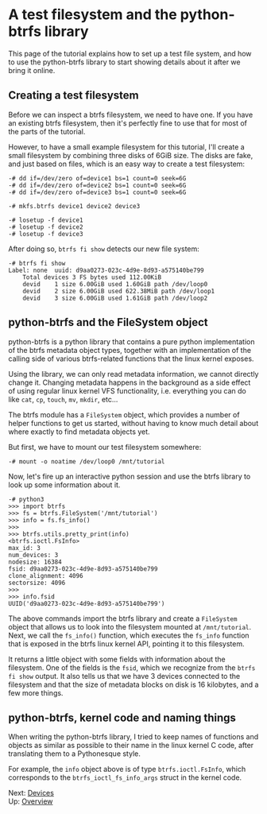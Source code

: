 A test filesystem and the python-btrfs library
==============================================

This page of the tutorial explains how to set up a test file system, and how to
use the python-btrfs library to start showing details about it after we bring
it online.

Creating a test filesystem
--------------------------

Before we can inspect a btrfs filesystem, we need to have one. If you have an
existing btrfs filesystem, then it's perfectly fine to use that for most of the
parts of the tutorial.

However, to have a small example filesystem for this tutorial, I'll create a
small filesystem by combining three disks of 6GiB size. The disks are fake, and
just based on files, which is an easy way to create a test filesystem:

```
-# dd if=/dev/zero of=device1 bs=1 count=0 seek=6G
-# dd if=/dev/zero of=device2 bs=1 count=0 seek=6G
-# dd if=/dev/zero of=device3 bs=1 count=0 seek=6G

-# mkfs.btrfs device1 device2 device3

-# losetup -f device1
-# losetup -f device2
-# losetup -f device3
```

After doing so, `btrfs fi show` detects our new file system:

```
-# btrfs fi show
Label: none  uuid: d9aa0273-023c-4d9e-8d93-a575140be799
    Total devices 3 FS bytes used 112.00KiB
    devid    1 size 6.00GiB used 1.60GiB path /dev/loop0
    devid    2 size 6.00GiB used 622.38MiB path /dev/loop1
    devid    3 size 6.00GiB used 1.61GiB path /dev/loop2
```

python-btrfs and the FileSystem object
--------------------------------------

python-btrfs is a python library that contains a pure python implementation of
the btrfs metadata object types, together with an implementation of the calling
side of various btrfs-related functions that the linux kernel exposes.

Using the library, we can only read metadata information, we cannot directly
change it. Changing metadata happens in the background as a side effect of
using regular linux kernel VFS functionality, i.e. everything you can do like
`cat`, `cp`, `touch`, `mv`, `mkdir`, etc...

The btrfs module has a `FileSystem` object, which provides a number of helper
functions to get us started, without having to know much detail about where
exactly to find metadata objects yet.

But first, we have to mount our test filesystem somewhere:

```
-# mount -o noatime /dev/loop0 /mnt/tutorial
```

Now, let's fire up an interactive python session and use the btrfs library to
look up some information about it.

```
-# python3
>>> import btrfs
>>> fs = btrfs.FileSystem('/mnt/tutorial')
>>> info = fs.fs_info()
>>>
>>> btrfs.utils.pretty_print(info)
<btrfs.ioctl.FsInfo>
max_id: 3
num_devices: 3
nodesize: 16384
fsid: d9aa0273-023c-4d9e-8d93-a575140be799
clone_alignment: 4096
sectorsize: 4096
>>>
>>> info.fsid
UUID('d9aa0273-023c-4d9e-8d93-a575140be799')
```

The above commands import the btrfs library and create a `FileSystem` object
that allows us to look into the filesystem mounted at `/mnt/tutorial`.  Next,
we call the `fs_info()` function, which executes the `fs_info` function that is
exposed in the btrfs linux kernel API, pointing it to this filesystem.

It returns a little object with some fields with information about the
filesystem.  One of the fields is the `fsid`, which we recognize from the
`btrfs fi show` output. It also tells us that we have 3 devices connected to
the filesystem and that the size of metadata blocks on disk is 16 kilobytes,
and a few more things.

python-btrfs, kernel code and naming things
-------------------------------------------

When writing the python-btrfs library, I tried to keep names of functions and
objects as similar as possible to their name in the linux kernel C code, after
translating them to a Pythonesque style.

For example, the `info` object above is of type `btrfs.ioctl.FsInfo`, which
corresponds to the `btrfs_ioctl_fs_info_args` struct in the kernel code.

Next: [Devices](devices.md)  
Up: [Overview](README.md)
